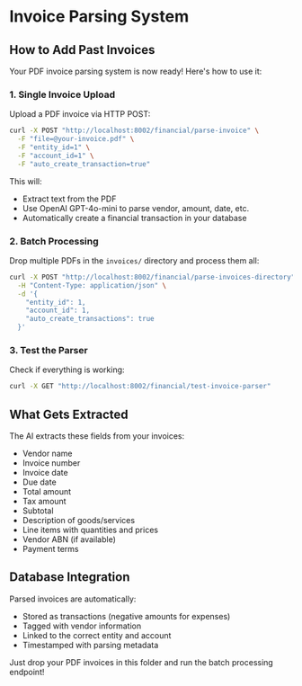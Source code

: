 # Invoice Parsing System

## How to Add Past Invoices

Your PDF invoice parsing system is now ready! Here's how to use it:

### 1. Single Invoice Upload

Upload a PDF invoice via HTTP POST:

```bash
curl -X POST "http://localhost:8002/financial/parse-invoice" \
  -F "file=@your-invoice.pdf" \
  -F "entity_id=1" \
  -F "account_id=1" \
  -F "auto_create_transaction=true"
```

This will:
- Extract text from the PDF
- Use OpenAI GPT-4o-mini to parse vendor, amount, date, etc.
- Automatically create a financial transaction in your database

### 2. Batch Processing

Drop multiple PDFs in the `invoices/` directory and process them all:

```bash
curl -X POST "http://localhost:8002/financial/parse-invoices-directory" \
  -H "Content-Type: application/json" \
  -d '{
    "entity_id": 1,
    "account_id": 1,
    "auto_create_transactions": true
  }'
```

### 3. Test the Parser

Check if everything is working:

```bash
curl -X GET "http://localhost:8002/financial/test-invoice-parser"
```

## What Gets Extracted

The AI extracts these fields from your invoices:
- Vendor name
- Invoice number
- Invoice date
- Due date
- Total amount
- Tax amount
- Subtotal
- Description of goods/services
- Line items with quantities and prices
- Vendor ABN (if available)
- Payment terms

## Database Integration

Parsed invoices are automatically:
- Stored as transactions (negative amounts for expenses)
- Tagged with vendor information
- Linked to the correct entity and account
- Timestamped with parsing metadata

Just drop your PDF invoices in this folder and run the batch processing endpoint!